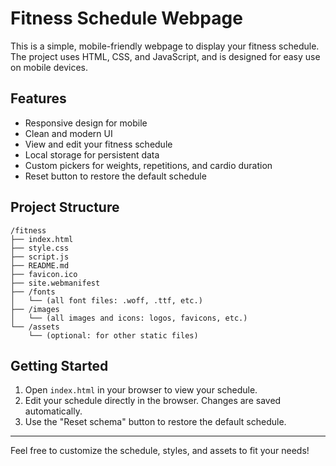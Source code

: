 # Fitness Schedule Webpage

This is a simple, mobile-friendly webpage to display your fitness schedule. The project uses HTML, CSS, and JavaScript, and is designed for easy use on mobile devices.

## Features
- Responsive design for mobile
- Clean and modern UI
- View and edit your fitness schedule
- Local storage for persistent data
- Custom pickers for weights, repetitions, and cardio duration
- Reset button to restore the default schedule

## Project Structure
```
/fitness
├── index.html
├── style.css
├── script.js
├── README.md
├── favicon.ico
├── site.webmanifest
├── /fonts
│   └── (all font files: .woff, .ttf, etc.)
├── /images
│   └── (all images and icons: logos, favicons, etc.)
└── /assets
    └── (optional: for other static files)
```

## Getting Started
1. Open `index.html` in your browser to view your schedule.
2. Edit your schedule directly in the browser. Changes are saved automatically.
3. Use the "Reset schema" button to restore the default schedule.

---

Feel free to customize the schedule, styles, and assets to fit your needs!
